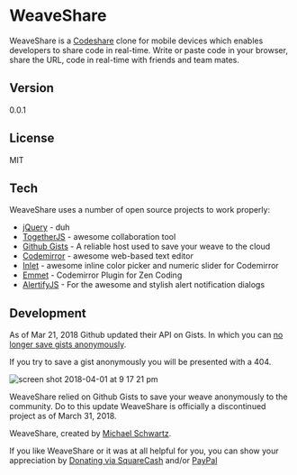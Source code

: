 WeaveShare
===================

WeaveShare is a [Codeshare](http://codeshare.io/) clone for mobile devices which enables developers to share code in real-time. Write or paste code in your browser, share the URL, code in real-time with friends and team mates. 

Version
-------------

0.0.1

License
-------------

MIT

Tech
-------------

WeaveShare uses a number of open source projects to work properly:

* [jQuery](http://jquery.com/) - duh
* [TogetherJS](https://togetherjs.com/) - awesome collaboration tool
* [Github Gists](https://developer.github.com/v3/gists/) - A reliable host used to save your weave to the cloud
* [Codemirror](http://codemirror.net/) - awesome web-based text editor
* [Inlet](https://github.com/mikethedj4/Inlet) - awesome inline color picker and numeric slider for Codemirror
* [Emmet](http://emmet.io/) - Codemirror Plugin for Zen Coding
* [AlertifyJS](http://alertifyjs.com/) - For the awesome and stylish alert notification dialogs

Development
-------------

As of Mar 21, 2018 Github updated their API on Gists. In which you can [no longer save gists anonymously](https://help.github.com/articles/creating-gists).

If you try to save a gist anonymously you will be presented with a 404.

![screen shot 2018-04-01 at 9 17 21 pm](https://user-images.githubusercontent.com/2473707/38180483-933e0d50-35f2-11e8-8e24-0cca98d4f4db.png)

WeaveShare relied on Github Gists to save your weave anonymously to the community. Do to this update WeaveShare is officially a discontinued project as of March 31, 2018.

WeaveShare, created by [Michael Schwartz](http://michaelsboost.github.io/).  

If you like WeaveShare or it was at all helpful for you, you can show your appreciation by [Donating via SquareCash](https://cash.me/$michaelsboost) and/or [PayPal](https://www.paypal.me/mikethedj4)
